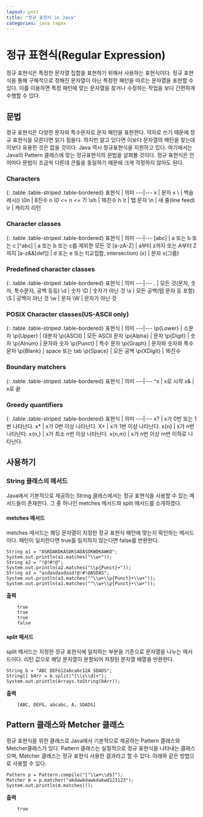 ```yaml
---
layout: post
title: "정규 표현식 in Java"
categories: java ragex
---
```


# 정규 표현식(Regular Expression)

정규 표현식은 특정한 문자열 집합을 표현하기 위해서 사용하는 표현식이다. 정규 표현식을 통해 구체적으로 정해진 문자열이 아닌 특정한 패턴을 따르는 문자열을 포현할 수 있다. 이를 이용하면 특정 패턴에 맞는 문자열을 찾거나 수정하는 작업을 보다 간편하게 수행할 수 있다.

## 문법

정규 표현식은 다양한 문자와 특수문자로 문자 패턴을 표현한다. 약자로 쓰기 때문에 정규 표현식을 모른다면 읽기 힘들다. 하지만 알고 있다면 이보다 문자열의 패턴을 찾는데 이보다 유용한 것은 없을 것이다. Java 역시 정규표현식을 지원하고 있다. 여기에서는 Java의 Pattern 클래스에 맞는 정규표현식의 문법을 살펴볼 것이다. 정규 표현식은 언어마다 문법이 조금씩 다른데 큰틀을 동일하기 때문에 크게 걱정하지 않아도 된다.

### Characters

{: .table .table-striped .table-bordered}
표현식 | 의미
---|---
x | 문자 x
\\ | 백슬래시(\)
\0n | 8진수 n (0 <= n <= 7)
\xh | 16진수 h
\t | 탭 문자
\n | 새 줄(line feed)
\r | 캐리지 리턴

### Character classes

{: .table .table-striped .table-bordered}
표현식 | 의미
---|---
[abc] | a 또는 b 또는 c
[^abc] | a 또는 b 또는 c를 제외한 모든 것
[a-zA-Z] | a부터 z까지 또는 A부터 Z까지
[a-z&&[def]] | d 또는 e 또는 f(교집합, intersection)
(x) | 문자 x(그룹)

### Predefined character classes

{: .table .table-striped .table-bordered}
표현식 | 의미
---|---
. | 모든 것(문자, 숫자, 특수문자, 공백 등등)
\d | 숫자
\D | 숫자가 아닌 것
\s | 모든 공백(탭 문자 등 포함)
\S | 공백이 아닌 것
\w | 문자
\W | 문자가 아닌 것

### POSIX Character classes(US-ASCII only)

{: .table .table-striped .table-bordered}
표현식 | 의미
---|---
\p{Lower} | 소문자
\p{Upper} | 대분자
\p{ASCII} | 모든 ASCII 문자
\p{Alpha} | 문자
\p{Digit} | 숫자
\p{Alnum} | 문자와 숫자
\p{Punct} | 특수 문자
\p{Graph} | 문자와 숫자와 특수 문자
\p{Blank} | space 또는 tab
\p{Space} | 모든 공백
\p{XDigit} | 16진수

### Boundary matchers

{: .table .table-striped .table-bordered}
표현식 | 의미
---|---
^x | x로 시작
x& | x로 끝

### Greedy quantifiers

{: .table .table-striped .table-bordered}
표현식 | 의미
---|---
x? | x가 0번 또는 1번 나타난다.
x* | x가 0번 이상 나타난다.
X+ | x가 1번 이상 나타난다.
x{n} | x가 n번 나타난다.
x{n,} | x가 최소 n번 이상 나타난다.
x{n,m} | x가 n번 이상 m번 이하로 나타난다.

## 사용하기

### String 클래스의 메서드

Java에서 기본적으로 제공하는 String 클래스에서는 정규 표현식을 사용할 수 있는 메서드들이 존재한다. 그 중 하나인  metches 메서드와 split 메서드를 소개하겠다.

#### metches 메서드

metches 메서드는 해당 문자열이 지정한 정규 표현식 패턴에 맞는지 확인하는 메서드이다. 패턴이 일치한다면 true를 일치하지 않는다면 false를 반환한다.


    String a1 = "ASKDAKDKASDKSADASDKWDKAWKD";
    System.out.println(a1.matches("\\w+"));
    String a2 = "!@!#!@";
    System.out.println(a2.matches("\\p{Punct}+"));
    String a3 = "asdasdasdasd!@!#!@ASDAS";
    System.out.println(a3.matches("^\\w+\\p{Punct}+\\w+"));
    System.out.println(a1.matches("^\\w+\\p{Punct}+\\w+"));
    
    
**출력**

```        
    true
    true
    true
    false
```
    
#### split 메서드

split 메서드는 지정한 정규 표현식에 일치하는 부분을 기준으로 문자열을 나누는 메서드이다. 리턴 값으로 해당 문자열이 분할되어 저장된 문자열 배열을 반환한다.


    String b = "ABC DEFG12abcabc12A SDADS";
    String[] bArr = b.split("[\\s\\d]+");
    System.out.println(Arrays.toString(bArr));

    
**출력**

```
    [ABC, DEFG, abcabc, A, SDADS]
```

## Pattern 클래스와 Metcher 클래스

정규 표현식을 위한 클래스로 Java에서 기본적으로 제공하는 Pattern 클래스와 Metcher클래스가 있다.  Pattern 클래스는 실질적으로 정규 표현식을 나타내는 클래스으며, Metcher 클래스는 정규 표현식 사용한 결과라고 할 수 있다. 아래와 같은 방법으로 사용할 수 있다.


    Pattern p = Pattern.compile("[^\\w+\\d$]");
    Matcher m = p.matcher("akdawkdawkdakwd123123");
    System.out.println(m.matches()); 


**출력**

```
    true
```